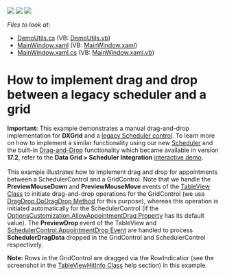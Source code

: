 <!-- default badges list -->
![](https://img.shields.io/endpoint?url=https://codecentral.devexpress.com/api/v1/VersionRange/128657259/12.1.4%2B)
[![](https://img.shields.io/badge/Open_in_DevExpress_Support_Center-FF7200?style=flat-square&logo=DevExpress&logoColor=white)](https://supportcenter.devexpress.com/ticket/details/E3808)
[![](https://img.shields.io/badge/📖_How_to_use_DevExpress_Examples-e9f6fc?style=flat-square)](https://docs.devexpress.com/GeneralInformation/403183)
<!-- default badges end -->
<!-- default file list -->
*Files to look at*:

* [DemoUtils.cs](./CS/DemoUtils.cs) (VB: [DemoUtils.vb](./VB/DemoUtils.vb))
* [MainWindow.xaml](./CS/MainWindow.xaml) (VB: [MainWindow.xaml](./VB/MainWindow.xaml))
* [MainWindow.xaml.cs](./CS/MainWindow.xaml.cs) (VB: [MainWindow.xaml.vb](./VB/MainWindow.xaml.vb))
<!-- default file list end -->
# How to implement drag and drop between a legacy scheduler and a grid


<p><strong>Important:</strong> This example demonstrates a manual drag-and-drop implementation for <strong>DXGrid</strong> and a <a href="https://documentation.devexpress.com/WPF/8649/Controls-and-Libraries/Scheduler-legacy">legacy Scheduler control</a>. To learn more on how to implement a similar functionality using our new <a href="https://documentation.devexpress.com/WPF/114881/Controls-and-Libraries/Scheduler">Scheduler</a> and the built-in <a href="https://documentation.devexpress.com/WPF/11346/Controls-and-Libraries/Data-Grid/Drag-and-Drop">Drag-and-Drop</a> functionality which became available in version <strong>17.2</strong>, refer to the <strong>Data Grid > Scheduler Integration</strong> <a href="https://documentation.devexpress.com/WPF/14978/What-s-Installed/Interactive-Demos">interactive demo</a>.<br><br>This example illustrates how to implement drag and drop for appointments between a SchedulerControl and a GridControl. Note that we handle the <strong>PreviewMouseDown </strong>and <strong>PreviewMouseMove </strong>events of the <a href="http://documentation.devexpress.com/#WPF/clsDevExpressXpfGridTableViewtopic"><u>TableView Class</u></a> to initiate drag-and-drop operations for the GridControl (we use <a href="http://msdn.microsoft.com/en-us/library/system.windows.dragdrop.dodragdrop.aspx"><u>DragDrop.DoDragDrop Method</u></a> for this purpose), whereas this operation is initiated automatically for the SchedulerControl (if the <a href="http://documentation.devexpress.com/#WPF/DevExpressXpfSchedulerOptionsCustomization_AllowAppointmentDragtopic"><u>OptionsCustomization.AllowAppointmentDrag Property</u></a> has its default value). The <strong>PreviewDrop </strong>event of the TableView and <a href="http://documentation.devexpress.com/#WPF/DevExpressXpfSchedulerSchedulerControl_AppointmentDroptopic"><u>SchedulerControl.AppointmentDrop Event</u></a> are handled to process <strong>SchedulerDragData </strong>dropped in the GridControl and SchedulerControl respectively.</p>
<p><strong>Note:</strong> Rows in the GridControl are dragged via the RowIndicatior (see the screenshot in the <a href="http://documentation.devexpress.com/#WPF/clsDevExpressXpfGridTableViewHitInfotopic"><u>TableViewHitInfo Class</u></a> help section) in this example.</p>

<br/>


